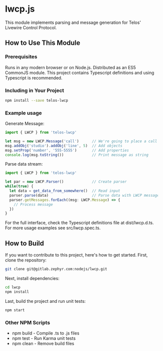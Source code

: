 # lwcp.js
This module implements parsing and message generation for Telos' Livewire Control Protocol.

## How to Use This Module
### Prerequisites
Runs in any modern browser or on Node.js. Distributed as an ES5 CommonJS module.
This project contains Typescript definitions and using Typescript is recommended.

### Including in Your Project
```bash
npm install --save telos-lwcp
```

### Example usage
Generate Message:
```typescript
import { LWCP } from 'telos-lwcp'

let msg = new LWCP.Message('call')      // We're going to place a call on a VX Engine
msg.addObj('studio').addObj('line', 5)  // Add objects
msg.setProp('number', '555-5555')       // Add properties
console.log(msg.toString())             // Print message as string
```
Parse data stream:
```typescript
import { LWCP } from 'telos-lwcp'

let par = new LWCP.Parser()             // Create parser      
while(true) {
  let data = get_data_from_somewhere()  // Read input
  parser.parse(data)                    // Parse data with LWCP message(s)
  parser.getMessages.forEach((msg: LWCP.Message) => {
    // Process message
  })
}
```
For the full interface, check the Typescript definitions file at dist/lwcp.d.ts.
For more usage examples see src/lwcp.spec.ts.

## How to Build
If you want to contribute to this project, here's how to get started. First, clone the repository:
```bash
git clone git@gitlab.zephyr.com:nodejs/lwcp.git
```

Next, install dependencies:
```bash
cd lwcp
npm install
```

Last, build the project and run unit tests:
```bash
npm start
```

### Other NPM Scripts
 - npm build - Compile .ts to .js files
 - npm test - Run Karma unit tests
 - npm clean - Remove build files